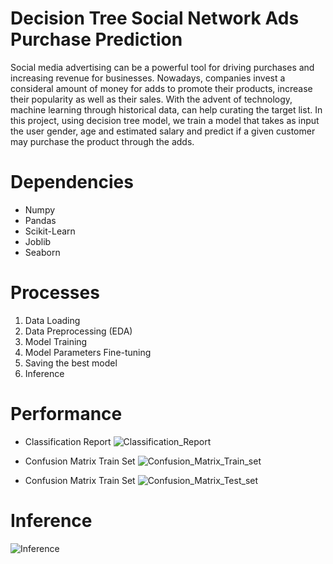 # Decision Tree Social Network Ads Purchase Prediction

Social media advertising can be a powerful tool for driving purchases and increasing revenue for businesses. Nowadays, companies invest a consideral amount of money for adds to promote their products, increase their popularity as well as their sales. With the advent of technology, machine learning through historical data, can help curating the target list. In this project, using decision tree model, we train a model that takes as input the user gender, age and estimated salary and predict if a given customer may purchase the product through the adds.

# Dependencies
 - Numpy
 - Pandas
 - Scikit-Learn
 - Joblib
 - Seaborn
 
 # Processes
 1. Data Loading
 2. Data Preprocessing (EDA)
 3. Model Training
 4. Model Parameters Fine-tuning
 5. Saving the best model
 6. Inference
 
 # Performance
  * Classification Report
  ![Classification_Report](https://user-images.githubusercontent.com/48753146/228700134-ad76b880-9a32-443b-a312-41e066fcc126.PNG)
  
  * Confusion Matrix Train Set
  ![Confusion_Matrix_Train_set](https://user-images.githubusercontent.com/48753146/228700140-2aa72dae-b048-4336-82db-0530969f99e8.PNG)

   * Confusion Matrix Train Set
   ![Confusion_Matrix_Test_set](https://user-images.githubusercontent.com/48753146/228700138-dfbc5205-2837-422a-9ad1-4bdea67f51e5.PNG)
   
   # Inference
   ![Inference](https://user-images.githubusercontent.com/48753146/228700127-09571268-0260-40ee-a24a-3aa39069392e.PNG)

 
 
